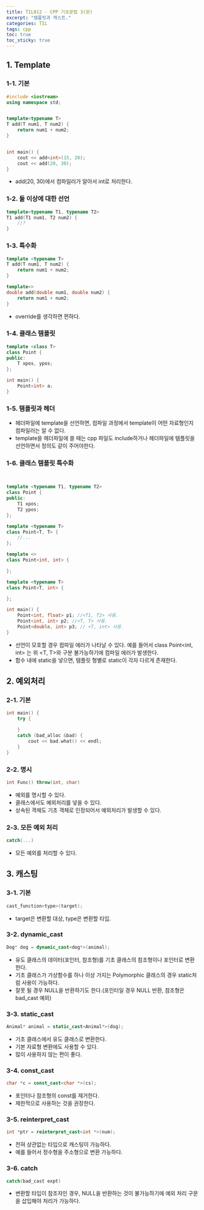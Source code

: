 ```yaml
---
title: TIL012 - CPP 기초문법 3(완)
excerpt: "템플릿과 캐스트."
categories: TIL
tags: cpp
toc: true
toc_sticky: true
---
```


## 1. Template

### 1-1. 기본

```cpp
#include <iostream>
using namespace std;


template<typename T>
T add(T num1, T num2) {
	return num1 + num2;
}


int main() {
	cout << add<int>(15, 20);
	cout << add(20, 30);
}
```

- add(20, 30)에서 컴파일러가 알아서 int로 처리한다.

### 1-2. 둘 이상에 대한 선언

```cpp
template<typename T1, typename T2>
T1 add(T1 num1, T2 num2) {
	//?
}
```

### 1-3. 특수화

```cpp
template <typename T>
T add(T num1, T num2) {
    return num1 + num2;
}

template<>
double add(double num1, double num2) {
    return num1 + num2;
}
```

- override를 생각하면 편하다.

### 1-4. 클래스 템플릿

```cpp
template <class T>
class Point {
public:
    T xpos, ypos;
};

int main() {
    Point<int> a;
}
```

### 1-5. 템플릿과 헤더

- 헤더파일에 template을 선언하면, 컴파일 과정에서 template이 어떤 자료형인지 컴파일러는 알 수 없다.
- template을 헤더파일에 쓸 때는 cpp 파일도 include하거나 헤더파일에 템플릿을 선언하면서 정의도 같이 주어야한다.

### 1-6. 클래스 템플릿 특수화

```cpp


template <typename T1, typename T2>
class Point {
public:
    T1 xpos;
    T2 ypos;
};

template <typename T>
class Point<T, T> {
    //...
};

template <>
class Point<int, int> {

};

template <typename T>
class Point<T, int> {

};

int main() {
    Point<int, float> p1; //<T1, T2> 사용.
    Point<int, int> p2; //<T, T> 사용.
    Point<double, int> p3; // <T, int> 사용.
}
```

- 선언이 모호할 경우 컴파일 에러가 나타날 수 있다. 예를 들어서 class Point<int, int> 는 위 <T, T>와 구분 불가능하기에 컴파일 에러가 발생한다.
- 함수 내에 static을 넣으면, 템플릿 형별로 static이 각자 다르게 존재한다.

## 2. 예외처리

### 2-1. 기본

```cpp
int main() {
	try {

	}
	catch (bad_alloc &bad) {
		cout << bad.what() << endl;
	}
}
```

### 2-2. 명시

```cpp
int Func() throw(int, char)
```

- 예외를 명시할 수 있다.
- 클래스에서도 예외처리를 넣을 수 있다.
- 상속된 객체도 기초 객체로 인정되어서 예외처리가 발생할 수 있다.

### 2-3. 모든 예외 처리

```cpp
catch(...)
```

- 모든 예외를 처리할 수 있다.

## 3. 캐스팅

### 3-1. 기본

```cpp
cast_function<type>(target);
```

- target은 변환할 대상, type은 변환할 타입.

### 3-2. dynamic_cast

```cpp
Dog* dog = dynamic_cast<dog*>(animal);
```

- 유도 클래스의 데이터(포인터, 참조형)를 기초 클래스의 참조형이나 포인터로 변환한다.
- 기초 클래스가 가상함수를 하나 이상 가지는 Polymorphic 클래스의 경우 static처럼 사용이 가능하다.
- 잘못 될 경우 NULL을 반환하기도 한다.(포인터일 경우 NULL 반환, 참조형은 bad_cast 예외)

### 3-3. static_cast

```cpp
Animal* animal = static_cast<Animal*>(dog);
```

- 기초 클래스에서 유도 클래스로 변환한다. 
- 기본 자료형 변환에도 사용할 수 있다.
- 많이 사용하지 않는 편이 좋다.

### 3-4. const_cast

```cpp
char *c = const_cast<char *>(cs);
```

- 포인터나 참조형의 const를 제거한다.
- 제한적으로 사용하는 것을 권장한다.

### 3-5. reinterpret_cast

```cpp
int *ptr = reinterpret_cast<int *>(num);
```

- 전혀 상관없는 타입으로 캐스팅이 가능하다.
- 예를 들어서 정수형을 주소형으로 변환 가능하다.

### 3-6. catch

```cpp
catch(bad_cast expt)
```

- 변환할 타입이 참조자인 경우, NULL을 반환하는 것이 불가능하기에 예외 처리 구문을 삽입해야 처리가 가능하다.